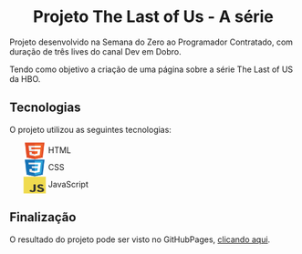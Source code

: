 <h1 align="center">Projeto The Last of Us - A série</h1>

<p>Projeto desenvolvido na Semana do Zero ao Programador Contratado, com duração de três lives do canal Dev em Dobro.</p>

<p>Tendo como objetivo a criação de uma página sobre a série The Last of US da HBO.</p>

<h2> Tecnologias </h2>


O projeto utilizou as seguintes tecnologias:

<ul style="list-style: none">
    <li>
        <img align="center" alt="HTML" height="30" width="40" src="https://raw.githubusercontent.com/devicons/devicon/master/icons/html5/html5-original.svg"> HTML
    </li>
    <li>
        <img align="center" alt="CSS" height="30" width="40" src="https://raw.githubusercontent.com/devicons/devicon/master/icons/css3/css3-original.svg"> CSS
    </li>
    <li>
        <img align="center" alt="JS" height="30" width="40" src="https://raw.githubusercontent.com/devicons/devicon/master/icons/javascript/javascript-original.svg"> JavaScript
    </li>
</ul>

<h2>Finalização</h2>

<p>O resultado do projeto pode ser visto no GitHubPages,
<a href='https://amandakarolline.github.io/projeto-the-last-of-us-semana-dev-em-dobro/' target='_blank'>clicando aqui</a>.</p>
